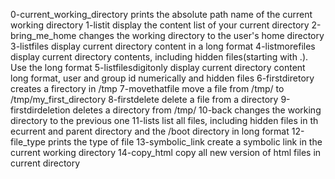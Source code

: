 0-current_working_directory prints the absolute path name of the current working directory
1-listit display the content list of your current directory
2-bring_me_home changes the working directory to the user's home directory
3-listfiles display current directory content in a long format
4-listmorefiles display current directory contents, including hidden files(starting with .). Use the long format
5-listfilesdigitonly display current directory content  long format, user and group id numerically and hidden files
6-firstdiretory creates a firectory in /tmp
7-movethatfile move a file from /tmp/ to /tmp/my_first_directory
8-firstdelete delete a file from a directory
9-firstdirdeletion deletes a directory from /tmp/
10-back changes the working directory to the previous one
11-lists list all files, including hidden files in th ecurrent and parent directory and the /boot directory in long format
12-file_type prints the type of file
13-symbolic_link create a symbolic link in the current working directory
14-copy_html copy all new version of html files in current directory
